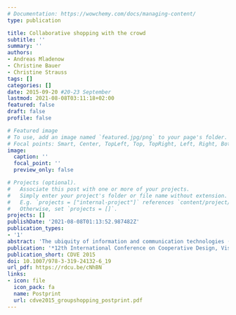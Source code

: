 ```yaml
---
# Documentation: https://wowchemy.com/docs/managing-content/
type: publication

title: Collaborative shopping with the crowd
subtitle: ''
summary: ''
authors:
- Andreas Mladenow
- Christine Bauer
- Christine Strauss
tags: []
categories: []
date: 2015-09-20 #20-23 September
lastmod: 2021-08-08T03:11:18+02:00
featured: false
draft: false
profile: false

# Featured image
# To use, add an image named `featured.jpg/png` to your page's folder.
# Focal points: Smart, Center, TopLeft, Top, TopRight, Left, Right, BottomLeft, Bottom, BottomRight.
image:
  caption: ''
  focal_point: ''
  preview_only: false

# Projects (optional).
#   Associate this post with one or more of your projects.
#   Simply enter your project's folder or file name without extension.
#   E.g. `projects = ["internal-project"]` references `content/project/deep-learning/index.md`.
#   Otherwise, set `projects = []`.
projects: []
publishDate: '2021-08-08T01:13:52.987482Z'
publication_types:
- '1'
abstract: 'The ubiquity of information and communication technologies (ICT) stimulate collaborative shopping and bring together customers with similar interests around the world to perform cooperative and collective online shopping. As a result, various models of collaborative online group buying are emerging. This paper analyses the phases of interaction during the shopping processes and provides a systematic categorization of the online group buying based on the topdown/ bottom-up crowd-shopping models. In addition, this paper discusses recent developments and challenges of group buying in order to contribute to future research directions within the field of collaborative online group buying.'
publication: '*12th International Conference on Cooperative Design, Visualization & Engineering*'
publication_short: CDVE 2015
doi: 10.1007/978-3-319-24132-6_19
url_pdf: https://rdcu.be/cNhBN
links: 
- icon: file
  icon_pack: fa
  name: Postprint
  url: cdve2015_groupshopping_postprint.pdf
---
```


